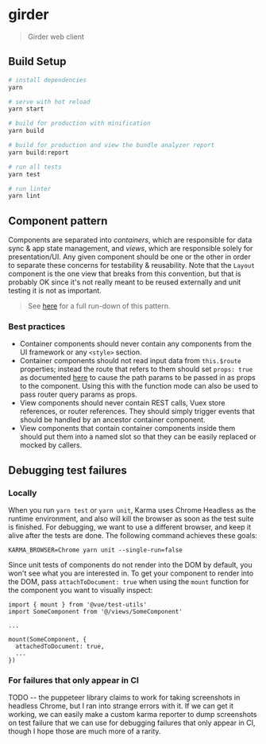 # girder

> Girder web client

## Build Setup

``` bash
# install dependencies
yarn

# serve with hot reload
yarn start

# build for production with minification
yarn build

# build for production and view the bundle analyzer report
yarn build:report

# run all tests
yarn test

# run linter
yarn lint
```

## Component pattern

Components are separated into *containers*, which are responsible for data sync & app state management,
and *views*, which are responsible solely for presentation/UI. Any given component should be one or the other
in order to separate these concerns for testability & reusability. Note that the `Layout` component is the
one view that breaks from this convention, but that is probably OK since it's not really meant
to be reused externally and unit testing it is not as important.

> See [here](https://medium.com/@dan_abramov/smart-and-dumb-components-7ca2f9a7c7d0) for a full
run-down of this pattern.

### Best practices

* Container components should never contain any components from the UI framework or any `<style>`
section.
* Container components should not read input data from `this.$route` properties; instead the route
that refers to them should set `props: true` as documented
[here](https://router.vuejs.org/en/essentials/passing-props.html)
to cause the path params to be passed in as props to the component. Using this with the function
mode can also be used to pass router query params as props.
* View components should never contain REST calls, Vuex store references, or router references. They
should simply trigger events that should be handled by an ancestor container component.
* View components that contain container components inside them should put them into a named slot
so that they can be easily replaced or mocked by callers.

## Debugging test failures

### Locally

When you run `yarn test` or `yarn unit`, Karma uses Chrome Headless as the runtime environment,
and also will kill the browser as soon as the test suite is finished. For debugging, we want to
use a different browser, and keep it alive after the tests are done. The following command achieves
these goals:

    KARMA_BROWSER=Chrome yarn unit --single-run=false

Since unit tests of components do not render into the DOM by default, you won't see what you are
interested in. To get your component to render into the DOM, pass `attachToDocument: true` when using
the `mount` function for the component you want to visually inspect:

```
import { mount } from '@vue/test-utils'
import SomeComponent from '@/views/SomeComponent'

...

mount(SomeComponent, {
  attachedToDocument: true,
  ...
})
```

### For failures that only appear in CI

TODO -- the puppeteer library claims to work for taking screenshots in headless Chrome, but I ran into strange
errors with it. If we can get it working, we can easily make a custom karma reporter to dump
screenshots on test failure that we can use for debugging failures that only appear in CI, though I hope
those are much more of a rarity.
